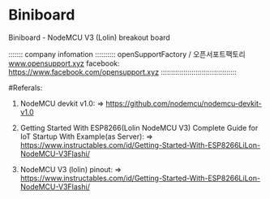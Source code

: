 # Biniboard
Biniboard - NodeMCU V3 (Lolin) breakout board


::::::: company infomation :::::::::: 
openSupportFactory / 오픈서포트팩토리
      www.opensupport.xyz
facebook: https://www.facebook.com/opensupport.xyz
:::::::::::::::::::::::::::::::::::::


#Referals:
1. NodeMCU devkit v1.0:
   => https://github.com/nodemcu/nodemcu-devkit-v1.0

2. Getting Started With ESP8266(Lolin NodeMCU V3) Complete Guide for IoT Startup With Example(as Server):
    => https://www.instructables.com/id/Getting-Started-With-ESP8266LiLon-NodeMCU-V3Flashi/

3. NodeMCU V3 (lolin) pinout:
    => https://www.instructables.com/id/Getting-Started-With-ESP8266LiLon-NodeMCU-V3Flashi/




